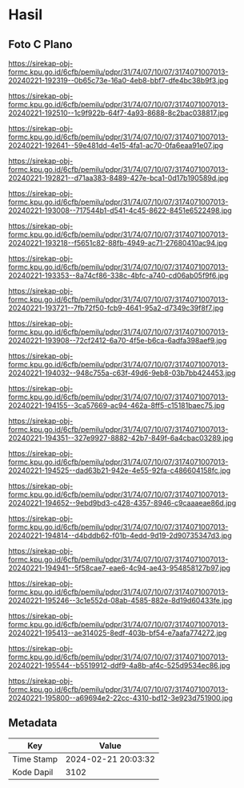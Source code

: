 # Hasil

## Foto C Plano

https://sirekap-obj-formc.kpu.go.id/6cfb/pemilu/pdpr/31/74/07/10/07/3174071007013-20240221-192319--0b65c73e-16a0-4eb8-bbf7-dfe4bc38b9f3.jpg

https://sirekap-obj-formc.kpu.go.id/6cfb/pemilu/pdpr/31/74/07/10/07/3174071007013-20240221-192510--1c9f922b-64f7-4a93-8688-8c2bac038817.jpg

https://sirekap-obj-formc.kpu.go.id/6cfb/pemilu/pdpr/31/74/07/10/07/3174071007013-20240221-192641--59e481dd-4e15-4fa1-ac70-0fa6eaa91e07.jpg

https://sirekap-obj-formc.kpu.go.id/6cfb/pemilu/pdpr/31/74/07/10/07/3174071007013-20240221-192821--d71aa383-8489-427e-bca1-0d17b190589d.jpg

https://sirekap-obj-formc.kpu.go.id/6cfb/pemilu/pdpr/31/74/07/10/07/3174071007013-20240221-193008--717544b1-d541-4c45-8622-8451e6522498.jpg

https://sirekap-obj-formc.kpu.go.id/6cfb/pemilu/pdpr/31/74/07/10/07/3174071007013-20240221-193218--f5651c82-88fb-4949-ac71-27680410ac94.jpg

https://sirekap-obj-formc.kpu.go.id/6cfb/pemilu/pdpr/31/74/07/10/07/3174071007013-20240221-193353--8a74cf86-338c-4bfc-a740-cd06ab05f9f6.jpg

https://sirekap-obj-formc.kpu.go.id/6cfb/pemilu/pdpr/31/74/07/10/07/3174071007013-20240221-193721--7fb72f50-fcb9-4641-95a2-d7349c39f8f7.jpg

https://sirekap-obj-formc.kpu.go.id/6cfb/pemilu/pdpr/31/74/07/10/07/3174071007013-20240221-193908--72cf2412-6a70-4f5e-b6ca-6adfa398aef9.jpg

https://sirekap-obj-formc.kpu.go.id/6cfb/pemilu/pdpr/31/74/07/10/07/3174071007013-20240221-194032--948c755a-c63f-49d6-9eb8-03b7bb424453.jpg

https://sirekap-obj-formc.kpu.go.id/6cfb/pemilu/pdpr/31/74/07/10/07/3174071007013-20240221-194155--3ca57669-ac94-462a-8ff5-c15181baec75.jpg

https://sirekap-obj-formc.kpu.go.id/6cfb/pemilu/pdpr/31/74/07/10/07/3174071007013-20240221-194351--327e9927-8882-42b7-849f-6a4cbac03289.jpg

https://sirekap-obj-formc.kpu.go.id/6cfb/pemilu/pdpr/31/74/07/10/07/3174071007013-20240221-194525--dad63b21-942e-4e55-92fa-c486604158fc.jpg

https://sirekap-obj-formc.kpu.go.id/6cfb/pemilu/pdpr/31/74/07/10/07/3174071007013-20240221-194652--9ebd9bd3-c428-4357-8946-c9caaaeae86d.jpg

https://sirekap-obj-formc.kpu.go.id/6cfb/pemilu/pdpr/31/74/07/10/07/3174071007013-20240221-194814--d4bddb62-f01b-4edd-9d19-2d90735347d3.jpg

https://sirekap-obj-formc.kpu.go.id/6cfb/pemilu/pdpr/31/74/07/10/07/3174071007013-20240221-194941--5f58cae7-eae6-4c94-ae43-954858127b97.jpg

https://sirekap-obj-formc.kpu.go.id/6cfb/pemilu/pdpr/31/74/07/10/07/3174071007013-20240221-195246--3c1e552d-08ab-4585-882e-8d19d60433fe.jpg

https://sirekap-obj-formc.kpu.go.id/6cfb/pemilu/pdpr/31/74/07/10/07/3174071007013-20240221-195413--ae314025-8edf-403b-bf54-e7aafa774272.jpg

https://sirekap-obj-formc.kpu.go.id/6cfb/pemilu/pdpr/31/74/07/10/07/3174071007013-20240221-195544--b5519912-ddf9-4a8b-af4c-525d9534ec86.jpg

https://sirekap-obj-formc.kpu.go.id/6cfb/pemilu/pdpr/31/74/07/10/07/3174071007013-20240221-195800--a69694e2-22cc-4310-bd12-3e923d751900.jpg


## Metadata

| Key        | Value               |
| ---------- | ------------------- |
| Time Stamp | 2024-02-21 20:03:32 |
| Kode Dapil | 3102                |



